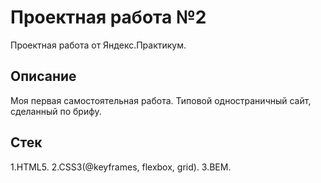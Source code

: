 # Проектная работа №2

Проектная работа от Яндекс.Практикум.

[](./images/image_of_sprint2.jpg)

## Описание

Моя первая самостоятельная работа. Типовой одностраничный сайт, сделанный по брифу.

## Стек

1.HTML5.
2.CSS3(@keyframes, flexbox, grid).
3.BEM.
